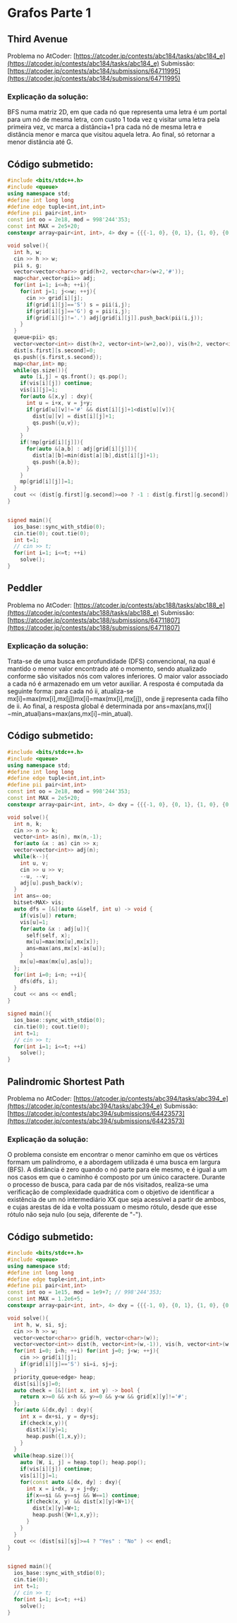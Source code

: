 # Grafos Parte 1

## Third Avenue

Problema no AtCoder: [https://atcoder.jp/contests/abc184/tasks/abc184_e](https://atcoder.jp/contests/abc184/tasks/abc184_e)
Submissão: [https://atcoder.jp/contests/abc184/submissions/64711995](https://atcoder.jp/contests/abc184/submissions/64711995)

### Explicação da solução: 
BFS numa matriz 2D, em que cada nó que representa uma letra é um portal para um nó de mesma letra, com custo 1 toda vez q visitar uma letra pela primeira vez, vc marca a distância+1 pra cada nó de mesma letra e distância menor e marca que visitou aquela letra. Ao final, só retornar a menor distância até G.

## Código submetido:

```cpp
#include <bits/stdc++.h>
#include <queue>
using namespace std;
#define int long long
#define edge tuple<int,int,int>
#define pii pair<int,int>
const int oo = 2e18, mod = 998'244'353;
const int MAX = 2e5+20;
constexpr array<pair<int, int>, 4> dxy = {{{-1, 0}, {0, 1}, {1, 0}, {0, -1}}};

void solve(){
  int h, w;
  cin >> h >> w;
  pii s, g;
  vector<vector<char>> grid(h+2, vector<char>(w+2,'#'));
  map<char,vector<pii>> adj;
  for(int i=1; i<=h; ++i){
    for(int j=1; j<=w; ++j){
      cin >> grid[i][j];
      if(grid[i][j]=='S') s = pii(i,j);
      if(grid[i][j]=='G') g = pii(i,j);
      if(grid[i][j]!='.') adj[grid[i][j]].push_back(pii(i,j));
    }
  }
  queue<pii> qs;
  vector<vector<int>> dist(h+2, vector<int>(w+2,oo)), vis(h+2, vector<int>(w+2,0));
  dist[s.first][s.second]=0;
  qs.push({s.first,s.second});
  map<char,int> mp;
  while(qs.size()){
    auto [i,j] = qs.front(); qs.pop();
    if(vis[i][j]) continue;
    vis[i][j]=1;
    for(auto &[x,y] : dxy){
      int u = i+x, v = j+y;
      if(grid[u][v]!='#' && dist[i][j]+1<dist[u][v]){
      	dist[u][v] = dist[i][j]+1;
      	qs.push({u,v});
      }
    }
    if(!mp[grid[i][j]]){
      for(auto &[a,b] : adj[grid[i][j]]){
        dist[a][b]=min(dist[a][b],dist[i][j]+1);
        qs.push({a,b});
      }
    }
    mp[grid[i][j]]=1;
  }
  cout << (dist[g.first][g.second]>=oo ? -1 : dist[g.first][g.second])  << endl;
}


signed main(){
  ios_base::sync_with_stdio(0);
  cin.tie(0); cout.tie(0);
  int t=1;
  // cin >> t;
  for(int i=1; i<=t; ++i)
    solve();
}
```

## Peddler

Problema no AtCoder: [https://atcoder.jp/contests/abc188/tasks/abc188_e](https://atcoder.jp/contests/abc188/tasks/abc188_e)
Submissão: [https://atcoder.jp/contests/abc188/submissions/64711807](https://atcoder.jp/contests/abc188/submissions/64711807)


### Explicação da solução: 
Trata-se de uma busca em profundidade (DFS) convencional, na qual é mantido o menor valor encontrado até o momento, sendo atualizado conforme são visitados nós com valores inferiores. O maior valor associado a cada nó é armazenado em um vetor auxiliar. A resposta é computada da seguinte forma: para cada nó ii, atualiza-se mx[i]=max⁡(mx[i],mx[j])mx[i]=max(mx[i],mx[j]), onde jj representa cada filho de ii. Ao final, a resposta global é determinada por ans=max⁡(ans,mx[i]−min_atual)ans=max(ans,mx[i]−min_atual).

## Código submetido:

```cpp
#include <bits/stdc++.h>
#include <queue>
using namespace std;
#define int long long
#define edge tuple<int,int,int>
#define pii pair<int,int>
const int oo = 2e18, mod = 998'244'353;
const int MAX = 2e5+20;
constexpr array<pair<int, int>, 4> dxy = {{{-1, 0}, {0, 1}, {1, 0}, {0, -1}}};

void solve(){
  int n, k;
  cin >> n >> k;
  vector<int> as(n), mx(n,-1);
  for(auto &x : as) cin >> x;
  vector<vector<int>> adj(n);
  while(k--){
    int u, v;
    cin >> u >> v;
    --u, --v;
    adj[u].push_back(v);
  }
  int ans=-oo;
  bitset<MAX> vis;
  auto dfs = [&](auto &&self, int u) -> void {
    if(vis[u]) return;
    vis[u]=1;
    for(auto &x : adj[u]){
      self(self, x);
      mx[u]=max(mx[u],mx[x]);
      ans=max(ans,mx[x]-as[u]);
    }
    mx[u]=max(mx[u],as[u]);
  };
  for(int i=0; i<n; ++i){
    dfs(dfs, i);
  }
  cout << ans << endl;
}

signed main(){
  ios_base::sync_with_stdio(0);
  cin.tie(0); cout.tie(0);
  int t=1;
  // cin >> t;
  for(int i=1; i<=t; ++i)
    solve();
}
```

## Palindromic Shortest Path

Problema no AtCoder: [https://atcoder.jp/contests/abc394/tasks/abc394_e](https://atcoder.jp/contests/abc394/tasks/abc394_e)
Submissão: [https://atcoder.jp/contests/abc394/submissions/64423573](https://atcoder.jp/contests/abc394/submissions/64423573)

### Explicação da solução: 
O problema consiste em encontrar o menor caminho em que os vértices formam um palíndromo, e a abordagem utilizada é uma busca em largura (BFS). A distância é zero quando o nó parte para ele mesmo, e é igual a um nos casos em que o caminho é composto por um único caractere. Durante o processo de busca, para cada par de nós visitados, realiza-se uma verificação de complexidade quadrática com o objetivo de identificar a existência de um nó intermediário XX que seja acessível a partir de ambos, e cujas arestas de ida e volta possuam o mesmo rótulo, desde que esse rótulo não seja nulo (ou seja, diferente de "-").

## Código submetido:

```cpp
#include <bits/stdc++.h>
#include <queue>
using namespace std;
#define int long long
#define edge tuple<int,int,int>
#define pii pair<int,int>
const int oo = 1e15, mod = 1e9+7; // 998'244'353;
const int MAX = 1.2e6+5;
constexpr array<pair<int, int>, 4> dxy = {{{-1, 0}, {0, 1}, {1, 0}, {0, -1}}};

void solve(){
  int h, w, si, sj;
  cin >> h >> w;
  vector<vector<char>> grid(h, vector<char>(w));
  vector<vector<int>> dist(h, vector<int>(w,-1)), vis(h, vector<int>(w,0));
  for(int i=0; i<h; ++i) for(int j=0; j<w; ++j){
    cin >> grid[i][j];
    if(grid[i][j]=='S') si=i, sj=j;
  }
  priority_queue<edge> heap;
  dist[si][sj]=0;
  auto check = [&](int x, int y) -> bool {
    return x>=0 && x<h && y>=0 && y<w && grid[x][y]!='#';
  };
  for(auto &[dx,dy] : dxy){
    int x = dx+si, y = dy+sj;
    if(check(x,y)){
      dist[x][y]=1;
      heap.push({1,x,y});
    }
  }
  while(heap.size()){
    auto [W, i, j] = heap.top(); heap.pop();
    if(vis[i][j]) continue;
    vis[i][j]=1;
    for(const auto &[dx, dy] : dxy){
      int x = i+dx, y = j+dy;
      if(x==si && y==sj && W==1) continue;
      if(check(x, y) && dist[x][y]<W+1){
        dist[x][y]=W+1;
        heap.push({W+1,x,y});
      }
    }
  }
  cout << (dist[si][sj]>=4 ? "Yes" : "No" ) << endl;
}


signed main(){
  ios_base::sync_with_stdio(0);
  cin.tie(0);
  int t=1;
  // cin >> t;
  for(int i=1; i<=t; ++i)
    solve();
}
```
